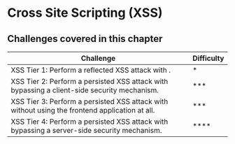 # Cross Site Scripting (XSS)

## Challenges covered in this chapter

| Challenge | Difficulty |
| --------- | ---------- |
| XSS Tier 1: Perform a reflected XSS attack with <script>alert("XSS1")</script>. | \* |
| XSS Tier 2: Perform a persisted XSS attack with <script>alert("XSS2")</script> bypassing a client-side security mechanism. | \*\*\* |
| XSS Tier 3: Perform a persisted XSS attack with <script>alert("XSS3")</script> without using the frontend application at all. | \*\*\* |
| XSS Tier 4: Perform a persisted XSS attack with <script>alert("XSS4")</script> bypassing a server-side security mechanism. | \*\*\*\* |
